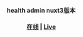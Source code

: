 <h4 align='center'>health admin nuxt3版本</h4>

<h4 align='center'><a href="https://huberyyang.site:81/">在线</a> | <a href="https://huberyyang.site:81/">Live</a></h4>
